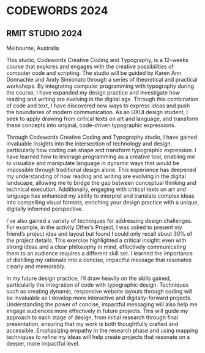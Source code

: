 # CODEWORDS 2024
## RMIT STUDIO 2024
Melbourne, Australia

This studio, Codewords Creative Coding and Typography, is a 12-weeks course that explores and engages with the creative possibilities of computer code and scripting. The studio will be guided by Karen Ann Donnachie and Andy Simionato through a series of theoretical and practical workshops. By integrating computer programming with typography during the course, I have expanded my design practice and investigate how reading and writing are evolving in the digital age. Through this combination of code and text, I have discovered new ways to express ideas and push the boundaries of modern communication. As an UXUI design student, I seek to apply drawing from critical texts on art and language, and transform these concepts into original, code-driven typographic expressions.

Through Codewords Creative Coding and Typography studio, I have gained invaluable insights into the intersection of technology and design, particularly how coding can shape and transform typographic expression. I have learned how to leverage programming as a creative tool, enabling me to visualize and manipulate language in dynamic ways that would be impossible through traditional design alone. This experience has deepened my understanding of how reading and writing are evolving in the digital landscape, allowing me to bridge the gap between conceptual thinking and technical execution. Additionally, engaging with critical texts on art and language has enhanced my ability to interpret and translate complex ideas into compelling visual formats, enriching your design practice with a unique, digitally informed perspective. 

I've also gained a variety of techniques for addressing design challenges. For example, in the activity Other’s Project, I was asked to present my friend’s project idea and layout but found I could only recall about 30% of the project details. This exercise highlighted a critical insight: even with strong ideas and a clear philosophy in mind, effectively communicating them to an audience requires a different skill set. I learned the importance of distilling my rationale into a concise, impactful message that resonates clearly and memorably.

In my future design practice, I’ll draw heavily on the skills gained, particularly the integration of code with typographic design. Techniques such as creating dynamic, responsive website layouts through coding will be invaluable as I develop more interactive and digitally-forward projects. Understanding the power of concise, impactful messaging will also help me engage audiences more effectively in future projects. This will guide my approach to each stage of design, from initial research through final presentation, ensuring that my work is both thoughtfully crafted and accessible. Emphasizing empathy in the research phase and using mapping techniques to refine my ideas will help create projects that resonate on a deeper, more impactful level.
